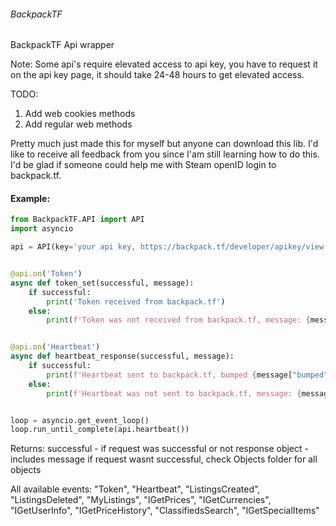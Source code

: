 ###### BackpackTF
BackpackTF Api wrapper

Note: Some api's require elevated access to api key, you have to request it on the api key page, 
      it should take 24-48 hours to get elevated access.

TODO:
1. Add web cookies methods
2. Add regular web methods

Pretty much just made this for myself but anyone can download this lib.
I'd like to receive all feedback from you since I'am still learning how to do this.
I'd be glad if someone could help me with Steam openID login to backpack.tf.

#### Example: 
```python
from BackpackTF.API import API
import asyncio

api = API(key='your api key, https://backpack.tf/developer/apikey/view')


@api.on('Token')
async def token_set(successful, message):
    if successful:
        print('Token received from backpack.tf')
    else:
        print(f'Token was not received from backpack.tf, message: {message["message"]}')


@api.on('Heartbeat')
async def heartbeat_response(successful, message):
    if successful:
        print(f'Heartbeat sent to backpack.tf, bumped {message["bumped"]}')
    else:
        print(f'Heartbeat was not sent to backpack.tf, message: {message["message"]}')


loop = asyncio.get_event_loop()
loop.run_until_complete(api.heartbeat())

```
Returns:
successful - if request was successful or not
response object - includes message if request wasnt successful, check Objects folder for all objects

All available events: 
"Token", "Heartbeat", "ListingsCreated", "ListingsDeleted", "MyListings", "IGetPrices", "IGetCurrencies", "IGetUserInfo", "IGetPriceHistory", "ClassifiedsSearch", "IGetSpecialItems"